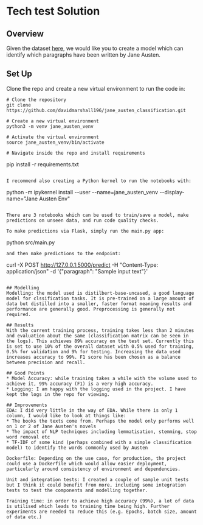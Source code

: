 # Tech test Solution

## Overview

Given the dataset [here](./data/gutenberg-paragraphs.json), we would like you to create a model which can identify which paragraphs have been written by Jane Austen.

## Set Up
Clone the repo and create a new virtual environment to run the code in:

```
# Clone the repository
git clone https://github.com/davidmarshall196/jane_austen_classification.git

# Create a new virtual environment
python3 -m venv jane_austen_venv

# Activate the virtual environment
source jane_austen_venv/bin/activate

# Navigate inside the repo and install requirements
```
pip install -r requirements.txt
```

I recommend also creating a Python kernel to run the notebooks with:
```
python -m ipykernel install --user --name=jane_austen_venv --display-name="Jane Austen Env"
```

There are 3 notebooks which can be used to train/save a model, make predictions on unseen data, and run code quality checks.

To make predictions via Flask, simply run the main.py app:
```
python src/main.py
```
and then make predictions to the endpoint:
```
curl -X POST http://127.0.0.1:5000/predict -H "Content-Type: application/json" -d '{"paragraph": "Sample input text"}'
```

## Modelling
Modelling: the model used is distilbert-base-uncased, a good language model for clssification tasks. It is pre-trained on a large amount of data but distilled into a smaller, faster format meaning results and performance are generally good. Preprocessing is generally not required.

## Results
With the current training process, training takes less than 2 minutes and evaluation about the same (classification matrix can be seen in the logs). This achieves 89% accuracy on the test set. Currently this is set to use 10% of the overall dataset with 0.5% used for training, 0.5% for validation and 9% for testing. Increasing the data used increases accuracy to 99%. F1 score has been chosen as a balance between precision and recall.

## Good Points
* Model Accuracy: while training takes a while with the volume used to achieve it, 99% accuracy (F1) is a very high accuracy.
* Logging: I am happy with the logging used in the project. I have kept the logs in the repo for viewing.

## Improvements
EDA: I did very little in the way of EDA. While there is only 1 column, I would like to look at things like:
* The books the texts come from. Perhaps the model only performs well on 1 or 2 of Jane Austen's novels
* The impact of NLP techniques including lemmatisation, stemming, stop word removal etc
* TF-IDF of some kind (perhaps combined with a simple classification model) to identify the words commonly used by Austen

Dockerfile: Depending on the use case, for production, the project could use a Dockerfile which would allow easier deployment, particularly around consistency of environment and dependencies.

Unit and integration tests: I created a couple of sample unit tests but I think it could benefit from more, including some integration tests to test the components and modelling together.

Training time: in order to achieve high accuracy (99%), a lot of data is utilised which leads to training time being high. Further experiments are needed to reduce this (e.g. Epochs, batch size, amount of data etc.)

